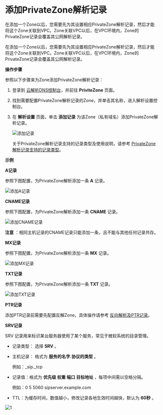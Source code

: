 添加PrivateZone解析记录 
======================================

在添加一个Zone以后，您需要先为其设置相应PrivateZone解析记录，然后才能将这个Zone关联到VPC。Zone关联VPC以后，在VPC环境内，Zone的PrivateZone记录会覆盖其公网解析记录。

在添加一个Zone以后，您需要先为其设置相应PrivateZone解析记录，然后才能将这个Zone关联到VPC。Zone关联VPC以后，在VPC环境内，Zone的PrivateZone记录会覆盖其公网解析记录。

**操作步骤** 

参照以下步骤来为Zone添加PrivateZone解析记录：

1. 登录到 [云解析DNS控制台](https://dc.console.aliyun.com/dns/)，并前往 **PriviteZone** 页面。

   

2. 找到需要配置PrivateZone解析记录的Zone，并单击其名称，进入解析设置控制台。

   

3. 在 **解析设置** 页面，单击 **添加记录** 为该Zone（私有域名）添加PrivateZone解析记录。

   ![添加记录](https://static-aliyun-doc.oss-accelerate.aliyuncs.com/assets/img/zh-CN/7972704161/p242781.png)

   关于PrivateZone解析记录支持的记录类型及使用说明，请参考 [PrivateZone解析记录支持的记录类型](~~64634~~)。
   




**示例** 

**A记录** 

参照下图配置，为PrivateZone解析添加一条 **A** 记录。

![添加A记录](https://static-aliyun-doc.oss-accelerate.aliyuncs.com/assets/img/zh-CN/7972704161/p242782.png)

**CNAME记录** 

参照下图配置，为PrivateZone解析添加一条 **CNAME** 记录。

![添加CNAME记录](https://static-aliyun-doc.oss-accelerate.aliyuncs.com/assets/img/zh-CN/7972704161/p242783.png)

**注意** ：相同主机记录的CNAME记录只能添加一条，且不能与其他任何记录共存。

**MX记录** 

参照下图配置，为PrivateZone解析添加一条 **MX** 记录。

![添加MX记录](https://static-aliyun-doc.oss-accelerate.aliyuncs.com/assets/img/zh-CN/7972704161/p242784.png)

**TXT记录** 

参照下图配置，为PrivateZone解析添加一条 **TXT** 记录。

![添加TXT记录](https://static-aliyun-doc.oss-accelerate.aliyuncs.com/assets/img/zh-CN/7972704161/p242785.png)

**PTR记录** 

添加PTR记录前需要先配置反解Zone，具体操作请参考 [反向解析及PTR记录](~~64638~~)。



**SRV记录** 

SRV 记录用来标识某台服务器使用了某个服务，常见于微软系统的目录管理。

* 记录类型： 选择 **SRV** 。

  

* 主机记录： 格式为 **服务的名字.协议的类型** 。

  例如：_sip._tcp
  

* 记录值：格式为 **优先级 权重 端口 目标地址** ，每项中间需以空格分隔。

  例如：0 5 5060 sipserver.example.com
  

* TTL：为缓存时间，数值越小，修改记录各地生效时间越快，默认为 **60秒** 。

  




![1](https://static-aliyun-doc.oss-accelerate.aliyuncs.com/assets/img/zh-CN/7972704161/p242788.png)
